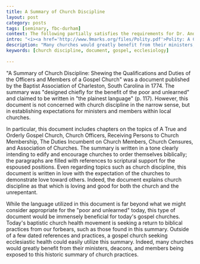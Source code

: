 ```yaml
---
title: A Summary of Church Discipline
layout: post
category: posts
tags: [seminary, fbc-durham]
context: The following partially satisfies the requirements for Dr. Andrew Davis' Pastoral Internship class at Southeastern Baptist Theological Seminary.
intro: "<i><a href='http://www.9marks.org/files/Polity.pdf'>Polity: A Collection of Historic Baptist Documents</a></i>. Edited by Mark Dever. Sheridan Books, 2001, 586 pp."
description: "Many churches would greatly benefit from their ministers, deacons, and members being exposed to this historic summary of church practices."
keywords: [church discipline, document, gospel, ecclesiology]
 
---
```


"A Summary of Church Discipline: Shewing the Qualifications and Duties of the Officers and Members of a Gospel Church" was a document published by the Baptist Association of Charleston, South Carolina in 1774. The summary was "designed chiefly for the benefit of the poor and unlearned" and claimed to be written in "the plainest language" (p. 117). However, this document is not concerned with church discipline in the narrow sense, but in establishing expectations for ministers and members within local churches.

In particular, this document includes chapters on the topics of A True and Orderly Gospel Church, Church Officers, Receiving Persons to Church Membership, The Duties Incumbent on Church Members, Church Censures, and Association of Churches. The summary is written in a tone clearly intending to edify and encourage churches to order themselves biblically; the paragraphs are filled with references to scriptural support for the espoused positions. Even regarding topics such as church discipline, this document is written in love with the expectation of the churches to demonstrate love toward others. Indeed, the document explains church discipline as that which is loving and good for both the church and the unrepentant.

While the language utilized in this document is far beyond what we might consider appropriate for the "poor and unlearned" today, this type of document would be immensely beneficial for today's gospel churches. Today's baptistic church health movement is seeking a return to biblical practices from our forbears, such as those found in this summary. Outside of a few dated references and practices, a gospel church seeking ecclesiastic health could easily utilize this summary. Indeed, many churches would greatly benefit from their ministers, deacons, and members being exposed to this historic summary of church practices.



